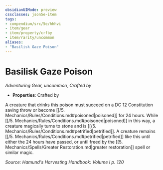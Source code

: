 ```yaml
---
obsidianUIMode: preview
cssclasses: json5e-item
tags:
- compendium/src/5e/hhhvi
- item/gear
- item/property/crfby
- item/rarity/uncommon
aliases: 
- "Basilisk Gaze Poison"
---
```

# Basilisk Gaze Poison
*Adventuring Gear, uncommon, Crafted by*  

- **Properties**: Crafted by

A creature that drinks this poison must succeed on a DC 12 Constitution saving throw or become [[/5. Mechanics/Rules/Conditions.md#poisoned\|poisoned]] for 24 hours. While [[/5. Mechanics/Rules/Conditions.md#poisoned\|poisoned]] in this way, a creature magically turns to stone and is [[/5. Mechanics/Rules/Conditions.md#petrified\|petrified]]. A creature remains [[/5. Mechanics/Rules/Conditions.md#petrified\|petrified]] like this until either the 24 hours have passed, or until freed by the [[5. Mechanics/Spells/Greater Restoration.md\|greater restoration]] spell or similar magic.

*Source: Hamund's Harvesting Handbook: Volume I p. 120*
